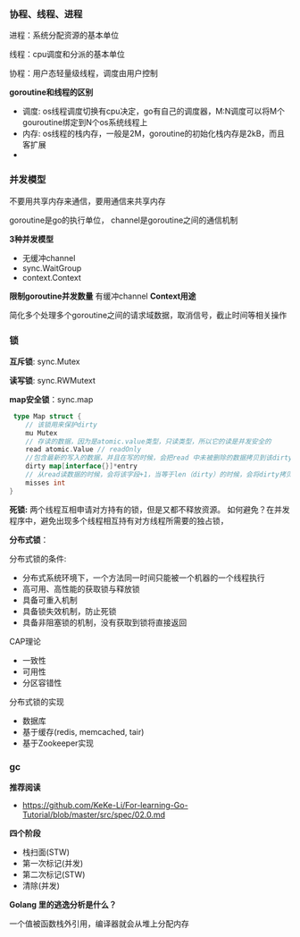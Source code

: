 ### 协程、线程、进程

进程：系统分配资源的基本单位

线程：cpu调度和分派的基本单位

协程：用户态轻量级线程，调度由用户控制

**goroutine和线程的区别**
- 调度: os线程调度切换有cpu决定，go有自己的调度器，M:N调度可以将M个gouroutine绑定到N个os系统线程上
- 内存: os线程的栈内存，一般是2M，goroutine的初始化栈内存是2kB，而且客扩展
- 

### 并发模型

不要用共享内存来通信，要用通信来共享内存

goroutine是go的执行单位， channel是goroutine之间的通信机制

**3种并发模型**

- 无缓冲channel
- sync.WaitGroup
- context.Context

**限制goroutine并发数量**
有缓冲channel
**Context用途**

简化多个处理多个goroutine之间的请求域数据，取消信号，截止时间等相关操作



### 锁

**互斥锁**: sync.Mutex

**读写锁**: sync.RWMutext

**map安全锁**：sync.map

```go
 type Map struct {
    // 该锁用来保护dirty
    mu Mutex
    // 存读的数据，因为是atomic.value类型，只读类型，所以它的读是并发安全的
    read atomic.Value // readOnly
    //包含最新的写入的数据，并且在写的时候，会把read 中未被删除的数据拷贝到该dirty中，因为是普通的map存在并发安全问题，需要用到上面的mu字段。
    dirty map[interface{}]*entry
    // 从read读数据的时候，会将该字段+1，当等于len（dirty）的时候，会将dirty拷贝到read中（从而提升读的性能）。
    misses int
}
```



**死锁:**   两个线程互相申请对方持有的锁，但是又都不释放资源。 如何避免？在并发程序中，避免出现多个线程相互持有对方线程所需要的独占锁，



**分布式锁**： 

分布式锁的条件:

- 分布式系统环境下，一个方法同一时间只能被一个机器的一个线程执行
- 高可用、高性能的获取锁与释放锁
- 具备可重入机制
- 具备锁失效机制，防止死锁
- 具备非阻塞锁的机制，没有获取到锁将直接返回

CAP理论

- 一致性
- 可用性
- 分区容错性

分布式锁的实现

- 数据库
- 基于缓存(redis, memcached, tair)
- 基于Zookeeper实现

### gc

**推荐阅读**

- https://github.com/KeKe-Li/For-learning-Go-Tutorial/blob/master/src/spec/02.0.md

**四个阶段**

- 栈扫面(STW)
- 第一次标记(并发)
- 第二次标记(STW)
- 清除(并发)

**Golang 里的逃逸分析是什么？**

一个值被函数栈外引用，编译器就会从堆上分配内存

